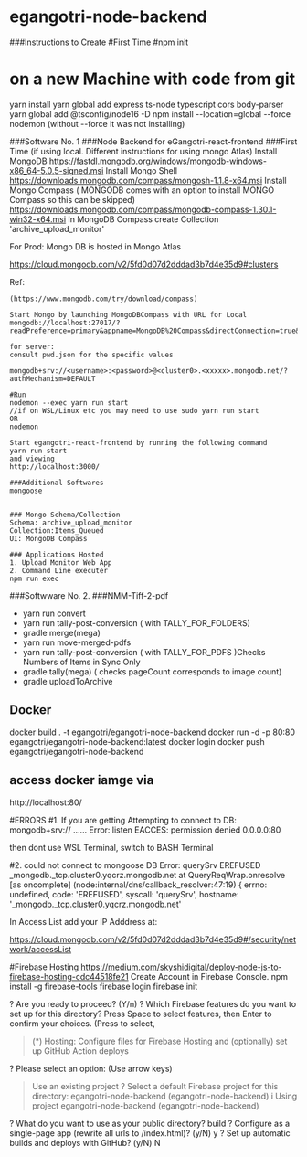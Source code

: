 # egangotri-node-backend

###Instructions to Create
#First Time
#npm init

# on a new Machine with code from git
yarn install 
yarn global add express ts-node typescript cors body-parser
yarn global  add  @tsconfig/node16 -D
npm install --location=global --force nodemon
(without --force it was not installing)

###Software No. 1
###Node Backend for eGangotri-react-frontend
###First Time (if using local. Different instructions for using mongo Atlas)
Install MongoDB
    https://fastdl.mongodb.org/windows/mongodb-windows-x86_64-5.0.5-signed.msi
Install Mongo Shell
    https://downloads.mongodb.com/compass/mongosh-1.1.8-x64.msi
Install Mongo Compass ( MONGODB comes with an option to install MONGO Compass so 
    this can be skipped)
    https://downloads.mongodb.com/compass/mongodb-compass-1.30.1-win32-x64.msi
In MongoDB Compass create Collection 'archive_upload_monitor'

For Prod: Mongo DB is hosted in Mongo Atlas

https://cloud.mongodb.com/v2/5fd0d07d2dddad3b7d4e35d9#clusters

Ref:

    (https://www.mongodb.com/try/download/compass)

    Start Mongo by launching MongoDBCompass with URL for Local
    mongodb://localhost:27017/?readPreference=primary&appname=MongoDB%20Compass&directConnection=true&ssl=false
    
    for server:
    consult pwd.json for the specific values

    mongodb+srv://<username>:<password>@<cluster0>.<xxxxx>.mongodb.net/?authMechanism=DEFAULT
    
    #Run
    nodemon --exec yarn run start
    //if on WSL/Linux etc you may need to use sudo yarn run start
    OR
    nodemon 

    Start egangotri-react-frontend by running the following command
    yarn run start 
    and viewing
    http://localhost:3000/
    
    ###Additional Softwares
    mongoose


    ### Mongo Schema/Collection
    Schema: archive_upload_monitor
    Collection:Items_Queued
    UI: MongoDB Compass

    ### Applications Hosted
    1. Upload Monitor Web App
    2. Command Line executer
    npm run exec

###Softwware No. 2. 
###NMM-Tiff-2-pdf
 * yarn run convert
 * yarn run tally-post-conversion ( with TALLY_FOR_FOLDERS)
 * gradle merge(mega)
 * yarn run move-merged-pdfs
 * yarn run tally-post-conversion ( with TALLY_FOR_PDFS )Checks Numbers of Items in Sync Only
 * gradle tally(mega) ( checks pageCount corresponds to image count)
 * gradle uploadToArchive



## Docker
docker build . -t egangotri/egangotri-node-backend
docker run -d -p 80:80  egangotri/egangotri-node-backend:latest
docker login
docker push  egangotri/egangotri-node-backend
## access docker iamge via
http://localhost:80/


#ERRORS
#1. If you are getting 
Attempting to connect to DB: mongodb+srv:// ......
Error: listen EACCES: permission denied 0.0.0.0:80

then dont use WSL Terminal, switch to BASH Terminal

#2. could not connect to mongoose DB
 Error: querySrv EREFUSED _mongodb._tcp.cluster0.yqcrz.mongodb.net
    at QueryReqWrap.onresolve [as oncomplete] (node:internal/dns/callback_resolver:47:19) {
  errno: undefined,
  code: 'EREFUSED',
  syscall: 'querySrv',
  hostname: '_mongodb._tcp.cluster0.yqcrz.mongodb.net'

In Access List add your IP Adddress at:

https://cloud.mongodb.com/v2/5fd0d07d2dddad3b7d4e35d9#/security/network/accessList


#Firebase Hosting
https://medium.com/skyshidigital/deploy-node-js-to-firebase-hosting-cdc44518fe21
Create Account in Firebase Console.
npm install -g firebase-tools
firebase login
firebase init

? Are you ready to proceed? (Y/n) 
? Which Firebase features do you want to set up for this directory? Press Space to select features, then Enter to confirm your choices. (Press <space> to select, <a>
>(*) Hosting: Configure files for Firebase Hosting and (optionally) set up GitHub Action deploys

? Please select an option: (Use arrow keys)
> Use an existing project
? Select a default Firebase project for this directory: egangotri-node-backend (egangotri-node-backend)
i  Using project egangotri-node-backend (egangotri-node-backend)

? What do you want to use as your public directory? build
? Configure as a single-page app (rewrite all urls to /index.html)? (y/N) y
? Set up automatic builds and deploys with GitHub? (y/N) N

